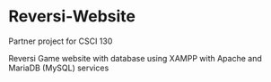 # Reversi-Website

Partner project for CSCI 130 

Reversi Game website with database using XAMPP with Apache and MariaDB (MySQL) services 
